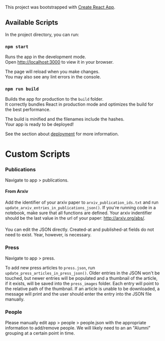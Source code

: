 This project was bootstrapped with [Create React App](https://github.com/facebook/create-react-app).

## Available Scripts

In the project directory, you can run:

### `npm start`

Runs the app in the development mode.\
Open [http://localhost:3000](http://localhost:3000) to view it in your browser.

The page will reload when you make changes.\
You may also see any lint errors in the console.

### `npm run build`

Builds the app for production to the `build` folder.\
It correctly bundles React in production mode and optimizes the build for the best performance.

The build is minified and the filenames include the hashes.\
Your app is ready to be deployed!

See the section about [deployment](https://facebook.github.io/create-react-app/docs/deployment) for more information.

# Custom Scripts

### Publications
Navigate to app > publications.
#### From Arxiv
Add the identifier of your arxiv paper to `arxiv_publication_ids.txt` and run `update_arxiv_entries_in_publications_json()`. If you're running code in a notebook, make sure that all functions are defined. Your arxiv indentifier should be the last value in the url of your paper: http://arxiv.org/abs/<identifier>.

####
You can edit the JSON directly. Created-at and published-at fields do not need to exist. Year, however, is necessary.

### Press
Navigate to app > press.

To add new press articles to `press.json`, run `update_press_articles_in_press_json()`. Older entries in the JSON won't be touched, but newer entries will be populated and a thumbnail of the article, if it exists, will be saved into the `press_images` folder. Each entry will point to the relative path of the thumbnail. If an article is unable to be downloaded, a message will print and the user should enter the entry into the JSON file manually.

### People
Please manually edit app > people > people.json with the appropriate information to add/remove people. 
We will likely need to an an "Alumni" grouping at a certain point in time.
